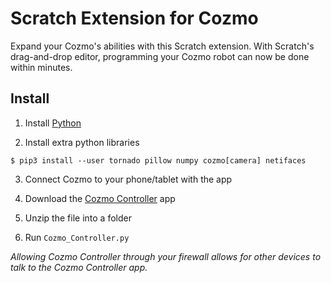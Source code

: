 # Scratch Extension for Cozmo

Expand your Cozmo's abilities with this Scratch extension. With Scratch's drag-and-drop editor, programming your Cozmo robot can now be done within minutes.

## Install

1. Install [Python](https://www.python.org/)

2. Install extra python libraries

```
$ pip3 install --user tornado pillow numpy cozmo[camera] netifaces
```

3. Connect Cozmo to your phone/tablet with the app

4. Download the [Cozmo Controller](https://github.com/madfrog54321/ScratchCozmoSDK/releases/download/v2.0.0/ScratchCozmoSDK.zip) app

5. Unzip the file into a folder

6. Run `Cozmo_Controller.py`

 *Allowing Cozmo Controller through your firewall allows for other devices to talk to the Cozmo Controller app.*
